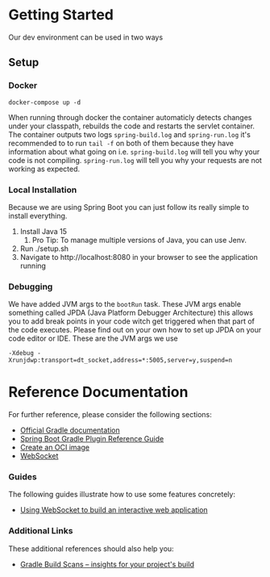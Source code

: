 # Getting Started
Our dev environment can be used in two ways
## Setup
### Docker
```shell
docker-compose up -d
```
When running through docker the container automaticly detects changes under your classpath, rebuilds the code and restarts 
the servlet container. The container outputs two logs `spring-build.log` and `spring-run.log` it's recommended to to run
`tail -f` on both of them because they have information about what going on i.e. `spring-build.log` will tell you why your
code is not compiling. `spring-run.log` will tell you why your requests are not working as expected.
### Local Installation
Because we are using Spring Boot you can just follow its really simple to install everything.
1. Install Java 15
    1. Pro Tip: To manage multiple versions of Java, you can use Jenv.
1. Run ./setup.sh
1. Navigate to http://localhost:8080 in your browser to see the application running
### Debugging
We have added JVM args to the `bootRun` task. These JVM args enable something called JPDA (Java Platform Debugger Architecture)
this allows you to add break points in your code witch get triggered when that part of the code executes. Please find out
on your own how to set up JPDA on your code editor or IDE. These are the JVM args we use
```shell
-Xdebug -Xrunjdwp:transport=dt_socket,address=*:5005,server=y,suspend=n
```

# Reference Documentation
For further reference, please consider the following sections:

* [Official Gradle documentation](https://docs.gradle.org)
* [Spring Boot Gradle Plugin Reference Guide](https://docs.spring.io/spring-boot/docs/2.4.2/gradle-plugin/reference/html/)
* [Create an OCI image](https://docs.spring.io/spring-boot/docs/2.4.2/gradle-plugin/reference/html/#build-image)
* [WebSocket](https://docs.spring.io/spring-boot/docs/2.4.2/reference/htmlsingle/#boot-features-websockets)

### Guides
The following guides illustrate how to use some features concretely:

* [Using WebSocket to build an interactive web application](https://spring.io/guides/gs/messaging-stomp-websocket/)

### Additional Links
These additional references should also help you:

* [Gradle Build Scans – insights for your project's build](https://scans.gradle.com#gradle)

